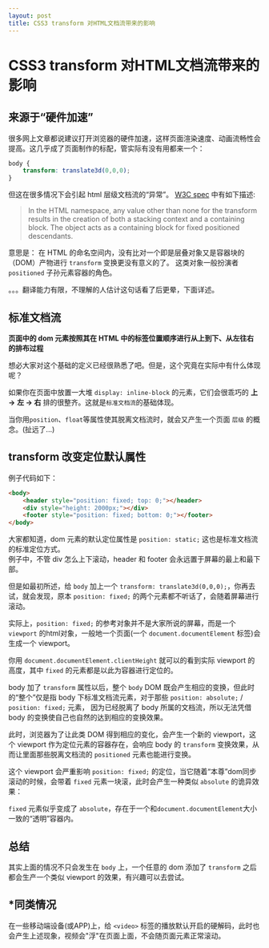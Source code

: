 ```yaml
---
layout: post
title: CSS3 transform 对HTML文档流带来的影响
---
```


# CSS3 transform 对HTML文档流带来的影响

## 来源于“硬件加速”

很多网上文章都说建议打开浏览器的硬件加速，这样页面渲染速度、动画流畅性会提高。这几乎成了页面制作的标配，管实际有没有用都来一个：

~~~css
body {
    transform: translate3d(0,0,0);
}
~~~

但这在很多情况下会引起 html 层级文档流的“异常”。 [W3C spec](http://www.w3.org/TR/css3-2d-transforms/#transform-rendering) 中有如下描述: 

> In the HTML namespace, any value other than none for the transform results in the creation of both a stacking context and a containing block. 
The object acts as a containing block for fixed positioned descendants.

意思是：
在 HTML 的命名空间内，没有比对一个即是层叠对象又是容器块的（DOM）产物进行 `transform` 变换更没有意义的了。
这类对象一般扮演者 `positioned` 子孙元素容器的角色。

。。。翻译能力有限，不理解的人估计这句话看了后更晕，下面详述。


## 标准文档流

**页面中的 dom 元素按照其在 HTML 中的标签位置顺序进行从上到下、从左往右的排布过程**

想必大家对这个基础的定义已经很熟悉了吧。但是，这个究竟在实际中有什么体现呢？

如果你在页面中放置一大堆 `display: inline-block` 的元素，它们会很乖巧的 **上 ->** **左 -> 右** 排的很整齐。这就是`标准文档流`的基础体现。

当你用`position`、`float`等属性使其脱离文档流时，就会又产生一个页面 `层级` 的概念。(扯远了...)

## transform 改变定位默认属性

例子代码如下： 
~~~html
<body>
    <header style="position: fixed; top: 0;"></header>
    <div style="height: 2000px;"></div>
    <footer style="position: fixed; bottom: 0;"></footer>
</body>
~~~

大家都知道，dom 元素的默认定位属性是 `position: static;` 这也是标准文档流的标准定位方式。  
例子中，不管 div 怎么上下滚动，header 和 footer 会永远置于屏幕的最上和最下部。

但是如最初所述，给 `body` 加上一个 `transform: translate3d(0,0,0);`，你再去试，就会发现，原本 `position: fixed;` 的两个元素都不听话了，会随着屏幕进行滚动。

实际上，`position: fixed;` 的参考对象并不是大家所说的屏幕，而是一个 `viewport` 的html对象，一般地一个页面(一个 `document.documentElement` 标签)会生成一个 viewport。

你用 `document.documentElement.clientHeight` 就可以的看到实际 viewport 的高度，其中 `fixed` 的元素都是以此为容器进行定位的。

body 加了 `transform` 属性以后，整个 `body` DOM 既会产生相应的变换，但此时的“整个”仅是指 body 下标准文档流元素，对于那些 `position: absolute;` / `position: fixed;` 元素，
因为已经脱离了 body 所属的文档流，所以无法凭借 body 的变换使自己也自然的达到相应的变换效果。

此时，浏览器为了让此类 DOM 得到相应的变化，会产生一个新的 viewport，这个 viewport 作为定位元素的容器存在，会响应 body 的 `transform` 变换效果，从而让里面那些脱离文档流的 `positioned` 元素也能进行变换。

这个 viewport 会严重影响 `position: fixed;` 的定位，当它随着“本尊”dom同步滚动的时候，会带着 `fixed` 元素一块滚，此时会产生一种类似 `absolute` 的诡异效果：

`fixed` 元素似乎变成了 `absolute`，存在于一个和`document.documentElement`大小一致的“透明”容器内。

## 总结

其实上面的情况不只会发生在 `body` 上，一个任意的 dom 添加了 `transform` 之后都会生产一个类似 viewport 的效果，有兴趣可以去尝试。

## *同类情况

在一些移动端设备(或APP)上，给 `<video>` 标签的播放默认开启的硬解码，此时也会产生上述现象，视频会"浮"在页面上面，不会随页面元素正常滚动。






